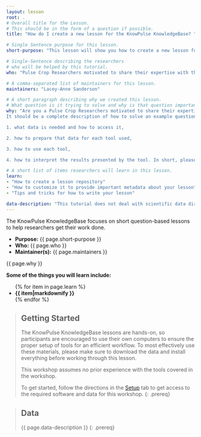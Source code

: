 ```yaml
---
layout: lesson
root: .
# Overall title for the Lesson.
# This should be in the form of a question if possible.
title: "How do I create a new lesson for the KnowPulse KnowledgeBase? "

# Single Sentence purpose for this lesson.
short-purpose: "This lesson will show you how to create a new lesson for inclusion in the KnowPulse KnowledgeBase."

# Single-Sentence describing the researchers
# who will be helped by this tutorial.
who: "Pulse Crop Researchers motivated to share their expertise with the community."

# A comma-separated list of maintainers for this lesson.
maintainers: "Lacey-Anne Sanderson"

# A short paragraph describing why we created this lesson.
# What question is it trying to solve and why is that question important.
why: "Are you a Pulse Crop Researchers motivated to share their expertise with the community? We hope this lesson will help you to share that knowledge! The only requirement is that this tutorial will be useful to other Pulse Crop researchers. It should use KnowPulse where applicable but can also use other web resources and desktop or command-line tools.
It should be a complete description of how to solve an example question and include:

1. what data is needed and how to access it,

2. how to prepare that data for each tool used,

3. how to use each tool,

4. how to interpret the results presented by the tool. In short, please include all the information you wish you knew when starting out your analysis!"

# A short list of items researchers will learn in this lesson.
learn:
- "How to create a lesson repository"
- "How to customize it to provide important metadata about your lesson"
- "Tips and tricks for how to write your lesson"

data-description: "This tutorial does not deal with scientific data directly."
---
```


The KnowPulse KnowledgeBase focuses on short question-based lessons to help researchers get their work done.

- **Purpose:** {{ page.short-purpose }}
- **Who:** {{ page.who }}
- **Maintainer(s):** {{ page.maintainers }}

{{ page.why }}

<strong>Some of the things you will learn include:</strong>
<ul>
	{% for item in page.learn %}
	<li style="font-weight:bold">{{ item|markdownify }}</li>
	{% endfor %}
</ul>

> ## Getting Started
>
> The KnowPulse KnowledgeBase lessons are hands-on, so participants are
> encouraged to use their own computers to ensure the proper setup of tools
> for an efficient workflow. To most effectively use these materials,
> please make sure to download the data and install everything before
> working through this lesson.
>
> This workshop assumes no prior experience with the tools covered in the
> workshop.
>
> To get started, follow the directions in the [Setup](setup.html) tab to
> get access to the required software and data for this workshop.
{: .prereq}


> ## Data
>
> {{ page.data-description }}
{: .prereq}
